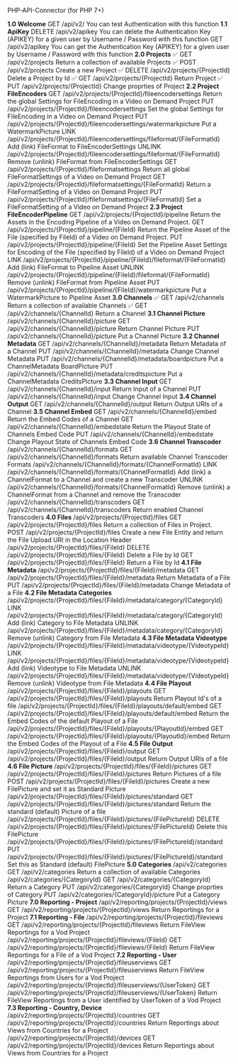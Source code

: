 PHP-API-Connector (for PHP 7+)



**1.0 Welcome**
GET /api/v2/ You can test Authentication with this function
**1.1 ApiKey**
DELETE /api/v2/apikey You can delete the Authentication Key (APIKEY) for a given user by Username / Password with this function
GET /api/v2/apikey You can get the Authentication Key (APIKEY) for a given user by Username / Password with this function
**2.0 Projects**
✅ GET /api/v2/projects Return a collection of available Projects
✅ POST /api/v2/projects Create a new Project
✅ DELETE /api/v2/projects/{ProjectId} Delete a Project by Id
✅ GET /api/v2/projects/{ProjectId} Return Project
✅ PUT /api/v2/projects/{ProjectId} Change proprties of Project
**2.2 Project FileEncoders**
GET /api/v2/projects/{ProjectId}/fileencodersettings Return the global Settings for FileEncoding in a Video on Demand Project
PUT /api/v2/projects/{ProjectId}/fileencodersettings Set the global Settings for FileEncoding in a Video on Demand Project
PUT /api/v2/projects/{ProjectId}/fileencodersettings/watermarkpicture Put a WatermarkPicture
LINK /api/v2/projects/{ProjectId}/fileencodersettings/fileformat/{FileFormatId} Add (link) FileFormat to FileEncoderSettings
UNLINK /api/v2/projects/{ProjectId}/fileencodersettings/fileformat/{FileFormatId} Remove (unlink) FileFormat from FileEncoderSettings
GET /api/v2/projects/{ProjectId}/fileformatsettings Return all global FileFormatSettings of a Video on Demand Project
GET /api/v2/projects/{ProjectId}/fileformatsettings/{FileFormatId} Return a FileFormatSetting of a Video on Demand Project
PUT /api/v2/projects/{ProjectId}/fileformatsettings/{FileFormatId} Set a FileFormatSetting of a Video on Demand Project
**2.3 Project FileEncoderPipeline**
GET /api/v2/projects/{ProjectId}/pipeline Return the Assets in the Encoding Pipeline of a Video on Demand Project.
GET /api/v2/projects/{ProjectId}/pipeline/{FileId} Return the Pipeline Asset of the File (specified by FileId) of a Video on Demand Project.
PUT /api/v2/projects/{ProjectId}/pipeline/{FileId} Set the Pipeline Asset Settings for Encoding of the File (specified by FileId) of a Video on Demand Project
LINK /api/v2/projects/{ProjectId}/pipeline/{FileId}/fileformat/{FileFormatId} Add (link) FileFormat to Pipeline Asset
UNLINK /api/v2/projects/{ProjectId}/pipeline/{FileId}/fileformat/{FileFormatId} Remove (unlink) FileFormat from Pipeline Asset
PUT /api/v2/projects/{ProjectId}/pipeline/{FileId}/watermarkpicture Put a WatermarkPicture to Pipeline Asset
**3.0 Channels**
✅ GET /api/v2/channels Return a collection of available Channels
✅ GET /api/v2/channels/{ChannelId} Return a Channel
**3.1 Channel Picture**
/api/v2/channels/{ChannelId}/picture
GET /api/v2/channels/{ChannelId}/picture Return Channel Picture
PUT /api/v2/channels/{ChannelId}/picture Put a Channel Picture
**3.2 Channel Metadata**
GET /api/v2/channels/{ChannelId}/metadata Return Metadata of a Channel
PUT /api/v2/channels/{ChannelId}/metadata Change Channel Metadata
PUT /api/v2/channels/{ChannelId}/metadata/boardpicture Put a ChannelMetadata BoardPicture
PUT /api/v2/channels/{ChannelId}/metadata/creditspicture Put a ChannelMetadata CreditsPicture
**3.3 Channel Input**
GET /api/v2/channels/{ChannelId}/input Return Input of a Channel
PUT /api/v2/channels/{ChannelId}/input Change Channel Input
**3.4 Channel Output**
GET /api/v2/channels/{ChannelId}/output Return Output URIs of a Channel
**3.5 Channel Embed**
GET /api/v2/channels/{ChannelId}/embed Return the Embed Codes of a Channel
GET /api/v2/channels/{ChannelId}/embedstate Return the Playout State of Channels Embed Code
PUT /api/v2/channels/{ChannelId}/embedstate Change Playout State of Channels Embed Code
**3.6 Channel Transcoder**
/api/v2/channels/{ChannelId}/formats
GET /api/v2/channels/{ChannelId}/formats Return available Channel Transcoder Formats
/api/v2/channels/{ChannelId}/formats/{ChannelFormatId}
LINK /api/v2/channels/{ChannelId}/formats/{ChannelFormatId} Add (link) a ChannelFormat to a Channel and create a new Transcoder
UNLINK /api/v2/channels/{ChannelId}/formats/{ChannelFormatId} Remove (unlink) a ChannelFormat from a Channel and remove the Transcoder
/api/v2/channels/{ChannelId}/transcoders
GET /api/v2/channels/{ChannelId}/transcoders Return enabled Channel Transcoders
**4.0 Files**
/api/v2/projects/{ProjectId}/files
GET /api/v2/projects/{ProjectId}/files Return a collection of Files in Project.
POST /api/v2/projects/{ProjectId}/files Create a new File Entity and return the File Upload URI in the Location Header
/api/v2/projects/{ProjectId}/files/{FileId}
DELETE /api/v2/projects/{ProjectId}/files/{FileId} Delete a File by Id
GET /api/v2/projects/{ProjectId}/files/{FileId} Return a File by Id
**4.1 File Metadata**
/api/v2/projects/{ProjectId}/files/{FileId}/metadata
GET /api/v2/projects/{ProjectId}/files/{FileId}/metadata Return Metadata of a File
PUT /api/v2/projects/{ProjectId}/files/{FileId}/metadata Change Metadata of a File
**4.2 File Metadata Categories**
/api/v2/projects/{ProjectId}/files/{FileId}/metadata/category/{CategoryId}
LINK /api/v2/projects/{ProjectId}/files/{FileId}/metadata/category/{CategoryId} Add (link) Category to File Metadata
UNLINK /api/v2/projects/{ProjectId}/files/{FileId}/metadata/category/{CategoryId} Remove (unlink) Category from File Metadata
**4.3 File Metadata Videotype**
/api/v2/projects/{ProjectId}/files/{FileId}/metadata/videotype/{VideotypeId}
LINK /api/v2/projects/{ProjectId}/files/{FileId}/metadata/videotype/{VideotypeId} Add (link) Videotype to File Metadata
UNLINK /api/v2/projects/{ProjectId}/files/{FileId}/metadata/videotype/{VideotypeId} Remove (unlink) Videotype from File Metadata
**4.4 File Playout**
/api/v2/projects/{ProjectId}/files/{FileId}/playouts
GET /api/v2/projects/{ProjectId}/files/{FileId}/playouts Return Playout Id's of a file
/api/v2/projects/{ProjectId}/files/{FileId}/playouts/default/embed
GET /api/v2/projects/{ProjectId}/files/{FileId}/playouts/default/embed Return the Embed Codes of the default Playout of a File
/api/v2/projects/{ProjectId}/files/{FileId}/playouts/{PlayoutId}/embed
GET /api/v2/projects/{ProjectId}/files/{FileId}/playouts/{PlayoutId}/embed Return the Embed Codes of the Playout of a File
**4.5 File Output**
/api/v2/projects/{ProjectId}/files/{FileId}/output
GET /api/v2/projects/{ProjectId}/files/{FileId}/output Return Output URIs of a file
**4.6 File Picture**
/api/v2/projects/{ProjectId}/files/{FileId}/pictures
GET /api/v2/projects/{ProjectId}/files/{FileId}/pictures Return Pictures of a file
POST /api/v2/projects/{ProjectId}/files/{FileId}/pictures Create a new FilePicture and set it as Standard Picture
/api/v2/projects/{ProjectId}/files/{FileId}/pictures/standard
GET /api/v2/projects/{ProjectId}/files/{FileId}/pictures/standard Return the standard (default) Picture of a file
/api/v2/projects/{ProjectId}/files/{FileId}/pictures/{FilePictureId}
DELETE /api/v2/projects/{ProjectId}/files/{FileId}/pictures/{FilePictureId} Delete this FilePicture
/api/v2/projects/{ProjectId}/files/{FileId}/pictures/{FilePictureId}/standard
PUT /api/v2/projects/{ProjectId}/files/{FileId}/pictures/{FilePictureId}/standard Set this as Standard (default) FilePicture
**5.0 Categories**
/api/v2/categories
GET /api/v2/categories Return a collection of available Categories
/api/v2/categories/{CategoryId}
GET /api/v2/categories/{CategoryId} Return a Category
PUT /api/v2/categories/{CategoryId} Change proprties of Category
PUT /api/v2/categories/{CategoryId}/picture Put a Category Picture
**7.0 Reporting - Project**
/api/v2/reporting/projects/{ProjectId}/views
GET /api/v2/reporting/projects/{ProjectId}/views Return Reportings for a Project
**7.1 Reporting - File**
/api/v2/reporting/projects/{ProjectId}/fileviews
GET /api/v2/reporting/projects/{ProjectId}/fileviews Return FileView Reportings for a Vod Project
/api/v2/reporting/projects/{ProjectId}/fileviews/{FileId}
GET /api/v2/reporting/projects/{ProjectId}/fileviews/{FileId} Return FileView Reportings for a File of a Vod Project
**7.2 Reporting - User**
/api/v2/reporting/projects/{ProjectId}/fileuserviews
GET /api/v2/reporting/projects/{ProjectId}/fileuserviews Return FileView Reportings from Users for a Vod Project
/api/v2/reporting/projects/{ProjectId}/fileuserviews/{UserToken}
GET /api/v2/reporting/projects/{ProjectId}/fileuserviews/{UserToken} Return FileView Reportings from a User identified by UserToken of a Vod Project
**7.3 Reporting - Country, Device**
/api/v2/reporting/projects/{ProjectId}/countries
GET /api/v2/reporting/projects/{ProjectId}/countries Return Reportings about Views from Countries for a Project
/api/v2/reporting/projects/{ProjectId}/devices
GET /api/v2/reporting/projects/{ProjectId}/devices Return Reportings about Views from Countries for a Project
